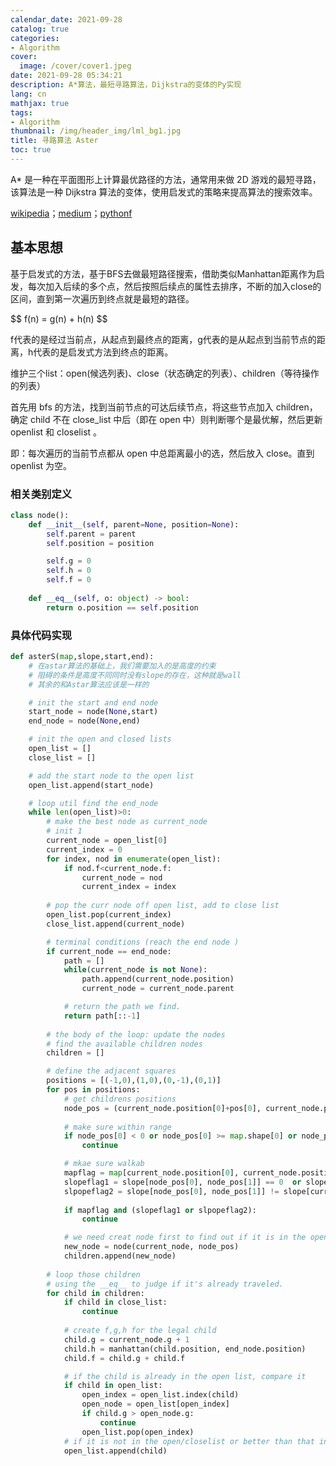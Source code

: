 ```yaml
---
calendar_date: 2021-09-28
catalog: true
categories:
- Algorithm
cover:
  image: /cover/cover1.jpeg
date: 2021-09-28 05:34:21
description: A*算法，最短寻路算法，Dijkstra的变体的Py实现
lang: cn
mathjax: true
tags:
- Algorithm
thumbnail: /img/header_img/lml_bg1.jpg
title: 寻路算法 Aster
toc: true
---
```


A* 是一种在平面图形上计算最优路径的方法，通常用来做 2D 游戏的最短寻路，该算法是一种 Dijkstra 算法的变体，使用启发式的策略来提高算法的搜索效率。

[wikipedia](https://zh.wikipedia.org/wiki/A*%E6%90%9C%E5%B0%8B%E6%BC%94%E7%AE%97%E6%B3%95)；[medium](https://medium.com/@nicholas.w.swift/easy-a-star-pathfinding-7e6689c7f7b2)；[pythonf](https://www.pythonf.cn/read/123915)


## 基本思想

基于启发式的方法，基于BFS去做最短路径搜索，借助类似Manhattan距离作为启发，每次加入后续的多个点，然后按照后续点的属性去排序，不断的加入close的区间，直到第一次遍历到终点就是最短的路径。

 
<div>
$$ f(n) = g(n) + h(n) $$
</div>
 

f代表的是经过当前点，从起点到最终点的距离，g代表的是从起点到当前节点的距离，h代表的是启发式方法到终点的距离。

维护三个list：open(候选列表)、close（状态确定的列表）、children（等待操作的列表）

首先用 bfs 的方法，找到当前节点的可达后续节点，将这些节点加入 children，确定 child 不在 close_list 中后（即在 open 中）则判断哪个是最优解，然后更新 openlist 和 closelist 。

即：每次遍历的当前节点都从 open 中总距离最小的选，然后放入 close。直到 openlist 为空。



### 相关类别定义

```python
class node(): 
    def __init__(self, parent=None, position=None):
        self.parent = parent
        self.position = position

        self.g = 0 
        self.h = 0 
        self.f = 0 
    
    def __eq__(self, o: object) -> bool:
        return o.position == self.position
```

### 具体代码实现

```python
def asterS(map,slope,start,end):
    # 在astar算法的基础上，我们需要加入的是高度的约束
    # 阻碍的条件是高度不同同时没有slope的存在，这种就是wall
    # 其余的和Astar算法应该是一样的

    # init the start and end node
    start_node = node(None,start)
    end_node = node(None,end)

    # init the open and closed lists
    open_list = []
    close_list = []

    # add the start node to the open list
    open_list.append(start_node)

    # loop util find the end_node 
    while len(open_list)>0:
        # make the best node as current_node
        # init 1 
        current_node = open_list[0]
        current_index = 0
        for index, nod in enumerate(open_list):
            if nod.f<current_node.f:
                current_node = nod
                current_index = index
        
        # pop the curr node off open list, add to close list 
        open_list.pop(current_index)
        close_list.append(current_node)

        # terminal conditions (reach the end node )
        if current_node == end_node:
            path = []
            while(current_node is not None):
                path.append(current_node.position)
                current_node = current_node.parent

            # return the path we find.
            return path[::-1]
        
        # the body of the loop: update the nodes
        # find the available children nodes
        children = []

        # define the adjacent squares 
        positions = [(-1,0),(1,0),(0,-1),(0,1)]
        for pos in positions:
            # get childrens positions
            node_pos = (current_node.position[0]+pos[0], current_node.position[1]+pos[1])
            
            # make sure within range  
            if node_pos[0] < 0 or node_pos[0] >= map.shape[0] or node_pos[1] < 0 or node_pos[1] >= map.shape[1]:
                continue

            # mkae sure walkab
            mapflag = map[current_node.position[0], current_node.position[1]] != map[node_pos[0], node_pos[1]]
            slopeflag1 = slope[node_pos[0], node_pos[1]] == 0  or slope[current_node.position[0], current_node.position[1]] == 0
            slpopeflag2 = slope[node_pos[0], node_pos[1]] != slope[current_node.position[0], current_node.position[1]]
            
            if mapflag and (slopeflag1 or slpopeflag2):
                continue

            # we need creat node first to find out if it is in the openlist or closed list
            new_node = node(current_node, node_pos)
            children.append(new_node)
        
        # loop those children
        # using the __eq__ to judge if it's already traveled.
        for child in children:
            if child in close_list:
                continue
            
            # create f,g,h for the legal child
            child.g = current_node.g + 1 
            child.h = manhattan(child.position, end_node.position)
            child.f = child.g + child.f

            # if the child is already in the open list, compare it
            if child in open_list:
                open_index = open_list.index(child)
                open_node = open_list[open_index] 
                if child.g > open_node.g:
                    continue
                open_list.pop(open_index)
            # if it is not in the open/closelist or better than that in open list, we add it.
            open_list.append(child)
```